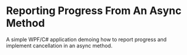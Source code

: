 # Reporting Progress From An Async Method
A simple WPF/C# application demoing how to report progress and implement cancellation in an async method.
